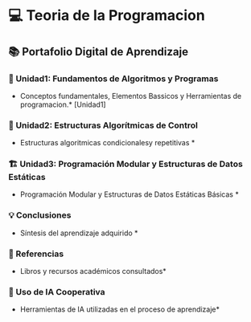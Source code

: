 # 💻 Teoria de la Programacion

## 📚 Portafolio Digital de Aprendizaje

### 🧠 Unidad1: Fundamentos de Algoritmos y Programas
* Conceptos fundamentales, Elementos Bassicos y Herramientas de programacion.*
[Unidad1]

### 🔄 Unidad2: Estructuras Algorítmicas de Control
*   Estructuras algoritmicas condicionalesy repetitivas *

### 🏗️ Unidad3: Programación Modular y Estructuras de Datos Estáticas
* Programación Modular y Estructuras de Datos Estáticas Básicas *

### 💡 Conclusiones
* Síntesis del aprendizaje adquirido *

### 📖 Referencias
* Libros y recursos académicos consultados*

### 🤖 Uso de IA Cooperativa
* Herramientas de IA utilizadas en el proceso de aprendizaje*
